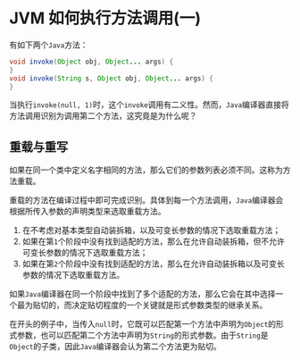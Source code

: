 # JVM 如何执行方法调用(一)

有如下两个`Java`方法：

```java
void invoke(Object obj, Object... args) {
}
void invoke(String s, Object obj, Object... args) {
}
```

当执行`invoke(null, 1)`时，这个`invoke`调用有二义性。然而，`Java`编译器直接将方法调用识别为调用第二个方法，这究竟是为什么呢？

## 重载与重写

如果在同一个类中定义名字相同的方法，那么它们的参数列表必须不同。这称为方法重载。

重载的方法在编译过程中即可完成识别。具体到每一个方法调用，`Java`编译器会根据所传入参数的声明类型来选取重载方法。

1. 在不考虑对基本类型自动装拆箱，以及可变长参数的情况下选取重载方法；
2. 如果在第`1`个阶段中没有找到适配的方法，那么在允许自动装拆箱，但不允许可变长参数的情况下选取重载方法；
3. 如果在第`2`个阶段中没有找到适配的方法，那么在允许自动装拆箱以及可变长参数的情况下选取重载方法。

如果`Java`编译器在同一个阶段中找到了多个适配的方法，那么它会在其中选择一个最为贴切的，而决定贴切程度的一个关键就是形式参数类型的继承关系。

在开头的例子中，当传入`null`时，它既可以匹配第一个方法中声明为`Object`的形式参数，也可以匹配第二个方法中声明为`String`的形式参数。由于`String`是`Object`的子类，因此`Java`编译器会认为第二个方法更为贴切。